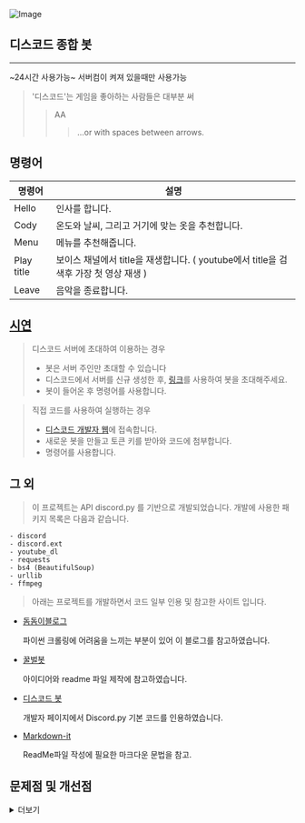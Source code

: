![Image](https://user-images.githubusercontent.com/108267207/206887668-a3ba847a-ef73-43a3-9718-9f23b2f91427.png)
## 디스코드 종합 봇
---
~24시간 사용가능~
서버컴이 켜져 있을때만 사용가능

> '디스코드'는 게임을 좋아하는 사람들은 대부분 써
>> AA
> > > ...or with spaces between arrows.


## 명령어


| 명령어 | 설명 |
| ------ | ----------- |
| Hello   | 인사를 합니다. |
| Cody | 온도와 날씨, 그리고 거기에 맞는 옷을 추천합니다. |
| Menu    | 메뉴를 추천해줍니다.|
| Play title | 보이스 채널에서 title을 재생합니다. ( youtube에서 title을 검색후 가장 첫 영상 재생 ) |
| Leave | 음악을 종료합니다. |

## [시연](https://github.com/arypte/discord_bot/tree/master/%EC%8B%9C%EC%97%B0%EB%AA%A8%EC%8A%B5)

> 디스코드 서버에 초대하여 이용하는 경우
> + 봇은 서버 주인만 초대할 수 있습니다
> + 디스코드에서 서버를 신규 생성한 후,
   [링크](https://discord.com/api/oauth2/authorize?client_id=1048451699204948098&permissions=0&scope=bot)를 사용하여 봇을 초대해주세요.
> + 봇이 들어온 후 명령어를 사용합니다.

> 직접 코드를 사용하여 실행하는 경우
> + [디스코드 개발자 웹](https://discord.com/developers/applications/)에 접속합니다.
> + 새로운 봇을 만들고 토큰 키를 받아와 코드에 첨부합니다.
> + 명령어를 사용합니다.


## 그 외


> 이 프로젝트는 API discord.py 를 기반으로 개발되었습니다. 개발에 사용한 패키지 목록은 다음과 같습니다.

    - discord
    - discord.ext
    - youtube_dl
    - requests
    - bs4 (BeautifulSoup)
    - urllib
    - ffmpeg


> 아래는 프로젝트를 개발하면서 코드 일부 인용 및 참고한 사이트 입니다.

+  [돔돔이블로그](https://domdom.tistory.com/entry/%ED%81%AC%EB%A1%A4%EB%A7%81-BeautifulSoup-%EC%82%AC%EC%9A%A9%ED%95%98%EB%A9%B4%EC%84%9C-%EC%8A%A4%ED%81%AC%EB%9E%98%ED%95%91%ED%95%B4%EC%98%A4%EA%B8%B0-%EC%96%B4%EB%A0%A4%EC%9B%A0%EB%8D%98-%EA%B2%83-%EC%A0%95%EB%A6%AC)

    파이썬 크롤링에 어려움을 느끼는 부분이 있어
    이 블로그를 참고하였습니다.

+ [꿀벌봇](https://github.com/NyaNyak/discord-beebot)

    아이디어와 readme 파일 제작에 참고하였습니다.

+ [디스코드 봇](https://koreanbots.dev/)

    개발자 페이지에서 Discord.py 기본 코드를 인용하였습니다.
    
+ [Markdown-it](https://markdown-it.github.io/)

    ReadMe파일 작성에 필요한 마크다운 문법을 참고.

## 문제점 및 개선점
<details>
<summary>더보기</summary>
<div markdown="1">

   

+ 문제점 / 개발하면서 어려웠던 점.
      
      1. Discord.py , youtube_dl , ffmpeg의 작동. 참고 할 수 있는 라이브러리나 코드가 대부분 구버전이어서 구현에 어려움이 있었다. Discord.py 의 경우 작년 11월에 지원, 개발을 중지하였다가 올 4월 부근 다시 재개하면서 많은 점이 달라졌다. 더구나 메인 서버컴에서는 작동하지만 노트북에서는 작동하지 않음. 문제점이 뭔지 확인하지 못함.

      2. ANACONDA의 호환성. 도저히 해결되지 않던 에러가 vscode로 ide를 바꾸니 해결되었다.
      
      3. 무료 배포를 해주던 웹사이트가 올 6월부터 유료로 전환되어 봇이 상시 작동하지 않음. 직접 서버컴에서 컴파일을 해주어야 함.

      4. 기존 계획은 옷의 추천에 실사용 코디를 넣을 예정이었지만, 개발자도 옷을 못입는 관계로 온도에 맞는 옷으로 변경.



+ 개선할 수 있는 부분
      
      1. 아마존 aws나 구글을 사용해서 배포
 
      2. 최신버전의 라이브러리를 사용해서 모든 곳에서 동일하게 사용하도록 업데이트.

      3. 온도에 맞는 옷에서 실제 활용 가능한 코디로 변경, 데이터베이스를 사용할 것.
 
      4. 음악 재생 - 리스트, 다음곡, 중지등 편의기능 추가


</div>
</details>
